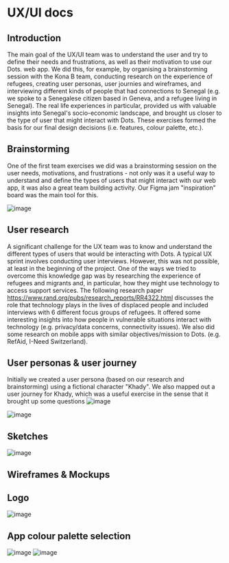 # UX/UI docs

## Introduction
The main goal of the UX/UI team was to understand the user and try to define their needs and frustrations, as well as their motivation to use our Dots. web app. We did this, for example, by organising a brainstorming session with the Kona B team, conducting research on the experience of refugees, creating user personas, user journies and wireframes, and interviewing different kinds of people that had connections to Senegal (e.g. we spoke to a Senegalese citizen based in Geneva, and a refugee living in Senegal). The real life experiences in particular, provided us with valuable insights into Senegal's socio-economic landscape, and brought us closer to the type of user that might interact with Dots. These exercises formed the basis for our final design decisions (i.e. features, colour palette, etc.).
## Brainstorming
One of the first team exercises we did was a brainstorming session on the user needs, motivations, and frustrations - not only was it a useful way to understand and define the types of users that might interact with our web app, it was also a great team building activity. Our Figma jam "inspiration" board was the main tool for this. 

![image](https://user-images.githubusercontent.com/91188889/143376404-e30f5e24-c644-48e1-b52e-976023963fc2.png)
## User research
A significant challenge for the UX team was to know and understand the different types of users that would be interacting with Dots. A typical UX sprint involves conducting user interviews. However, this was not possible, at least in the beginning of the project. One of the ways we tried to overcome this knowledge gap was by researching the experience of refugees and migrants and, in particular, how they might use technology to access support services. The following research paper https://www.rand.org/pubs/research_reports/RR4322.html discusses the role that technology plays in the lives of displaced people and included interviews with 6 different focus groups of refugees. It offered some interesting insights into how people in vulnerable situations interact with technology (e.g. privacy/data concerns, connectivity issues). We also did some research on mobile apps with similar objectives/mission to Dots. (e.g. RefAid, I-Need Switzerland). 
## User personas & user journey
Initially we created a user persona (based on our research and brainstorming) using a fictional character "Khady". We also mapped out a user journey for Khady, which was a useful exercise in the sense that it brought up some questions 
![image](https://user-images.githubusercontent.com/91188889/143379272-60c6a742-0dde-49f5-9ca5-5f6de72cae0a.png)

![image](https://user-images.githubusercontent.com/91188889/143379662-0e6b928b-b321-4e88-a8f5-fb1c54a93b67.png)
## Sketches

![image](https://user-images.githubusercontent.com/91188889/143379597-92949ffa-03a9-4f21-99be-40c372db08ca.png)
## Wireframes & Mockups

## Logo

![image](https://user-images.githubusercontent.com/91188889/143408065-2b732cc7-e3c0-42fd-8d7d-7e8f5cd5ca6f.png)
## App colour palette selection

![image](https://user-images.githubusercontent.com/91188889/143380477-aeb8c904-e666-4cfb-81fe-2911024a6d86.png)
![image](https://user-images.githubusercontent.com/91188889/143412642-ea3a8383-ca77-4cc4-be0c-9a69b30d19ac.png)
